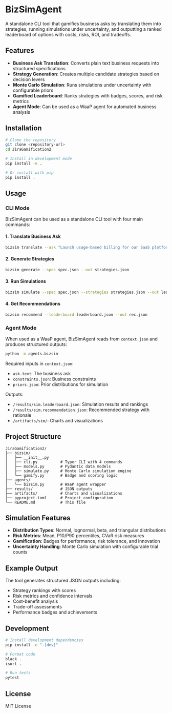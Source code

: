 # BizSimAgent

A standalone CLI tool that gamifies business asks by translating them into strategies, running simulations under uncertainty, and outputting a ranked leaderboard of options with costs, risks, ROI, and tradeoffs.

## Features

- **Business Ask Translation**: Converts plain text business requests into structured specifications
- **Strategy Generation**: Creates multiple candidate strategies based on decision levers
- **Monte Carlo Simulation**: Runs simulations under uncertainty with configurable priors
- **Gamified Leaderboard**: Ranks strategies with badges, scores, and risk metrics
- **Agent Mode**: Can be used as a WaaP agent for automated business analysis

## Installation

```bash
# Clone the repository
git clone <repository-url>
cd JiraGamification2

# Install in development mode
pip install -e .

# Or install with pip
pip install .
```

## Usage

### CLI Mode

BizSimAgent can be used as a standalone CLI tool with four main commands:

#### 1. Translate Business Ask
```bash
bizsim translate --ask "Launch usage-based billing for our SaaS platform" --out spec.json
```

#### 2. Generate Strategies
```bash
bizsim generate --spec spec.json --out strategies.json
```

#### 3. Run Simulations
```bash
bizsim simulate --spec spec.json --strategies strategies.json --out leaderboard.json --trials 1000
```

#### 4. Get Recommendations
```bash
bizsim recommend --leaderboard leaderboard.json --out rec.json
```

### Agent Mode

When used as a WaaP agent, BizSimAgent reads from `context.json` and produces structured outputs:

```bash
python -m agents.bizsim
```

Required inputs in `context.json`:
- `ask.text`: The business ask
- `constraints.json`: Business constraints
- `priors.json`: Prior distributions for simulation

Outputs:
- `/results/sim.leaderboard.json`: Simulation results and rankings
- `/results/sim.recommendation.json`: Recommended strategy with rationale
- `/artifacts/sim/`: Charts and visualizations

## Project Structure

```
JiraGamification2/
├── bizsim/
│   ├── __init__.py
│   ├── cli.py          # Typer CLI with 4 commands
│   ├── models.py       # Pydantic data models
│   ├── simulate.py     # Monte Carlo simulation engine
│   └── gamify.py       # Badge and scoring logic
├── agents/
│   └── bizsim.py       # WaaP agent wrapper
├── results/            # JSON outputs
├── artifacts/          # Charts and visualizations
├── pyproject.toml      # Project configuration
└── README.md           # This file
```

## Simulation Features

- **Distribution Types**: Normal, lognormal, beta, and triangular distributions
- **Risk Metrics**: Mean, P10/P90 percentiles, CVaR risk measures
- **Gamification**: Badges for performance, risk tolerance, and innovation
- **Uncertainty Handling**: Monte Carlo simulation with configurable trial counts

## Example Output

The tool generates structured JSON outputs including:
- Strategy rankings with scores
- Risk metrics and confidence intervals
- Cost-benefit analysis
- Trade-off assessments
- Performance badges and achievements

## Development

```bash
# Install development dependencies
pip install -e ".[dev]"

# Format code
black .
isort .

# Run tests
pytest
```

## License

MIT License
